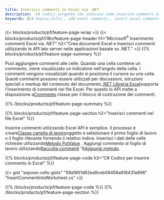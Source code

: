 ```yaml
---
title: Inserisci commenti in Excel via .NET
description:  C# codici sorgente che indicano come inserire commenti nei file Excel Microsoft utilizzando la libreria .NET.
keywords: [C# Aspose.Cells., add excel comments., insert excel comments., access excel comments., remove excel comments., delete excel comments., add comments in excel., insert comments in excel., access comments in excel., remove comments in excel., delete comments in excel]
---
```

{{< blocks/products/pf/feature-page-wrap >}}
{{< blocks/products/pf/i18n/feature-page-header h1="Microsoft<sup>&reg;</sup> Inserimento commenti Excel via .NET" h2="Crea documenti Excel e inserisci commenti utilizzando le API lato server nelle applicazioni basate su .NET." >}}
{{% blocks/products/pf/feature-page-summary %}}

 Puoi aggiungere commenti alle celle. Quando una cella contiene un commento, viene visualizzato un indicatore nell'angolo della cella. I commenti vengono visualizzati quando si posiziona il cursore su una cella. Questi commenti possono essere utilizzati per discussioni, istruzioni speciali o markup del contenuto del documento.[.NET Libreria Excel](/cells/it/net/)supporta l'inserimento di commenti nei file Excel. Per questo lo API mette a disposizione a[Commento](https://reference.aspose.com/cells/net/aspose.cells/comment) classe per il blocco di costruzione dei commenti.

{{% /blocks/products/pf/feature-page-summary %}}

{{% blocks/products/pf/feature-page-section h2="Inserisci commenti nel file Excel" %}}

 Inserire commenti utilizzando Excel API è semplice. Il processo è creare[Classe cartella di lavoro](https://reference.aspose.com/cells/net/aspose.cells/workbook)oggetto e selezionare il primo foglio di lavoro o il foglio rilevante fornendo il relativo indice. Inserisci i dati delle celle richieste utilizzando[Metodo PutValue](https://reference.aspose.com/cells/net/aspose.cells/cell/methods/putvalue/index) . Aggiungi commento al foglio di lavoro utilizzando[Raccolta commenti](https://reference.aspose.com/cells/net/aspose.cells/commentcollection) 'S[Aggiungi metodo](https://reference.aspose.com/cells/net/aspose.cells.commentcollection/add/methods/1).

{{% blocks/products/pf/feature-page-code h3="C# Codice per inserire commento in Excel" %}}

{{< gist "aspose-cells-gists" "59a1901d62ea9ceb08456a818431a898" "InsertCommentIntoWorksheet.cs" >}}

{{% /blocks/products/pf/feature-page-code %}}
{{% /blocks/products/pf/feature-page-section %}}
